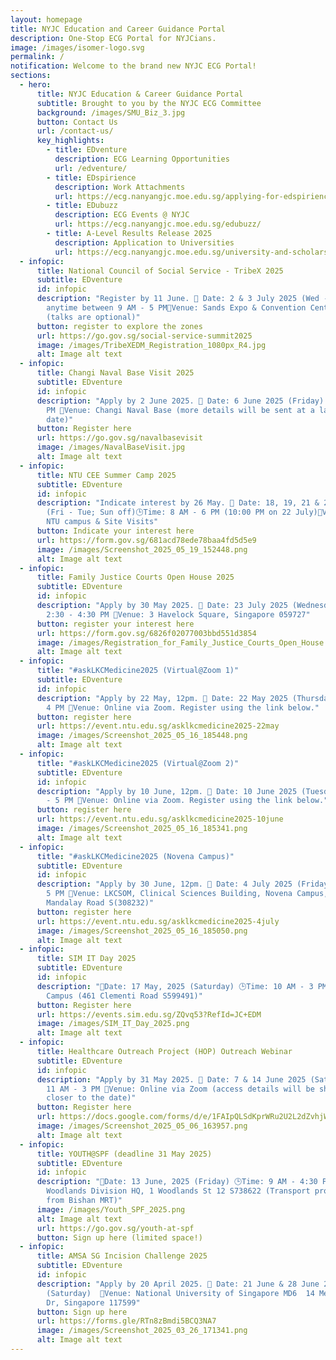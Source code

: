 ```yaml
---
layout: homepage
title: NYJC Education and Career Guidance Portal
description: One-Stop ECG Portal for NYJCians.
image: /images/isomer-logo.svg
permalink: /
notification: Welcome to the brand new NYJC ECG Portal!
sections:
  - hero:
      title: NYJC Education & Career Guidance Portal
      subtitle: Brought to you by the NYJC ECG Committee
      background: /images/SMU_Biz_3.jpg
      button: Contact Us
      url: /contact-us/
      key_highlights:
        - title: EDventure
          description: ECG Learning Opportunities
          url: /edventure/
        - title: EDspirience
          description: Work Attachments
          url: https://ecg.nanyangjc.moe.edu.sg/applying-for-edspirience/
        - title: EDubuzz
          description: ECG Events @ NYJC
          url: https://ecg.nanyangjc.moe.edu.sg/edubuzz/
        - title: A-Level Results Release 2025
          description: Application to Universities
          url: https://ecg.nanyangjc.moe.edu.sg/university-and-scholarship-application/
  - infopic:
      title: National Council of Social Service - TribeX 2025
      subtitle: EDventure
      id: infopic
      description: "Register by 11 June. 📅 Date: 2 & 3 July 2025 (Wed - Thu)🕒Time:
        anytime between 9 AM - 5 PM📍Venue: Sands Expo & Convention Centre
        (talks are optional)"
      button: register to explore the zones
      url: https://go.gov.sg/social-service-summit2025
      image: /images/TribeXEDM_Registration_1080px_R4.jpg
      alt: Image alt text
  - infopic:
      title: Changi Naval Base Visit 2025
      subtitle: EDventure
      id: infopic
      description: "Apply by 2 June 2025. 📅 Date: 6 June 2025 (Friday) 🕒Time: 2 - 6
        PM 📍Venue: Changi Naval Base (more details will be sent at a later
        date)"
      button: Register here
      url: https://go.gov.sg/navalbasevisit
      image: /images/NavalBaseVisit.jpg
      alt: Image alt text
  - infopic:
      title: NTU CEE Summer Camp 2025
      subtitle: EDventure
      id: infopic
      description: "Indicate interest by 26 May. 📅 Date: 18, 19, 21 & 22 July 2025
        (Fri - Tue; Sun off)🕒Time: 8 AM - 6 PM (10:00 PM on 22 July)📍Venue:
        NTU campus & Site Visits"
      button: Indicate your interest here
      url: https://form.gov.sg/681acd78ede78baa4fd5d5e9
      image: /images/Screenshot_2025_05_19_152448.png
      alt: Image alt text
  - infopic:
      title: Family Justice Courts Open House 2025
      subtitle: EDventure
      id: infopic
      description: "Apply by 30 May 2025. 📅 Date: 23 July 2025 (Wednesday)🕒Time:
        2:30 - 4:30 PM 📍Venue: 3 Havelock Square, Singapore 059727"
      button: register your interest here
      url: https://form.gov.sg/6826f02077003bbd551d3854
      image: /images/Registration_for_Family_Justice_Courts_Open_House.png
      alt: Image alt text
  - infopic:
      title: "#askLKCMedicine2025 (Virtual@Zoom 1)"
      subtitle: EDventure
      id: infopic
      description: "Apply by 22 May, 12pm. 📅 Date: 22 May 2025 (Thursday) 🕒Time: 2 -
        4 PM 📍Venue: Online via Zoom. Register using the link below."
      button: register here
      url: https://event.ntu.edu.sg/asklkcmedicine2025-22may
      image: /images/Screenshot_2025_05_16_185448.png
      alt: Image alt text
  - infopic:
      title: "#askLKCMedicine2025 (Virtual@Zoom 2)"
      subtitle: EDventure
      id: infopic
      description: "Apply by 10 June, 12pm. 📅 Date: 10 June 2025 (Tuesday) 🕒Time: 3
        - 5 PM 📍Venue: Online via Zoom. Register using the link below."
      button: register here
      url: https://event.ntu.edu.sg/asklkcmedicine2025-10june
      image: /images/Screenshot_2025_05_16_185341.png
      alt: Image alt text
  - infopic:
      title: "#askLKCMedicine2025 (Novena Campus)"
      subtitle: EDventure
      id: infopic
      description: "Apply by 30 June, 12pm. 📅 Date: 4 July 2025 (Friday) 🕒Time: 3 -
        5 PM 📍Venue: LKCSOM, Clinical Sciences Building, Novena Campus, 11
        Mandalay Road S(308232)"
      button: register here
      url: https://event.ntu.edu.sg/asklkcmedicine2025-4july
      image: /images/Screenshot_2025_05_16_185050.png
      alt: Image alt text
  - infopic:
      title: SIM IT Day 2025
      subtitle: EDventure
      id: infopic
      description: "📅Date: 17 May, 2025 (Saturday) 🕒Time: 10 AM - 3 PM 📍Venue: SIM
        Campus (461 Clementi Road S599491)"
      button: Register here
      url: https://events.sim.edu.sg/ZQvq53?RefId=JC+EDM
      image: /images/SIM_IT_Day_2025.png
      alt: Image alt text
  - infopic:
      title: Healthcare Outreach Project (HOP) Outreach Webinar
      subtitle: EDventure
      id: infopic
      description: "Apply by 31 May 2025. 📅 Date: 7 & 14 June 2025 (Saturday) 🕒Time:
        11 AM - 3 PM 📍Venue: Online via Zoom (access details will be shared
        closer to the date)"
      button: Register here
      url: https://docs.google.com/forms/d/e/1FAIpQLSdKprWRu2U2L2dZvhjWwul539O9g-_27UjqCDAcQOI2AiQHKg/viewform
      image: /images/Screenshot_2025_05_06_163957.png
      alt: Image alt text
  - infopic:
      title: YOUTH@SPF (deadline 31 May 2025)
      subtitle: EDventure
      id: infopic
      description: "📅Date: 13 June, 2025 (Friday) 🕒Time: 9 AM - 4:30 PM 📍Venue:
        Woodlands Division HQ, 1 Woodlands St 12 S738622 (Transport provided
        from Bishan MRT)"
      image: /images/Youth_SPF_2025.png
      alt: Image alt text
      url: https://go.gov.sg/youth-at-spf
      button: Sign up here (limited space!)
  - infopic:
      title: AMSA SG Incision Challenge 2025
      subtitle: EDventure
      id: infopic
      description: "Apply by 20 April 2025. 📅 Date: 21 June & 28 June 2025
        (Saturday)  📍Venue: National University of Singapore MD6  14 Medical
        Dr, Singapore 117599"
      button: Sign up here
      url: https://forms.gle/RTn8zBmdi5BCQ3NA7
      image: /images/Screenshot_2025_03_26_171341.png
      alt: Image alt text
---
```

